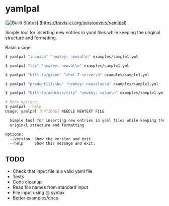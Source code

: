 # yamlpal
[![Build Status](https://travis-ci.org/jorisroovers/yamlpal.svg?branch=master)]
(https://travis-ci.org/jorisroovers/yamlpal)

Simple tool for inserting new entries in yaml files while keeping the original structure and formatting.

Basic usage:
```bash
$ yamlpal "invoice" "newkey: newval\n" examples/sample1.yml

$ yamlpal "tax" "newkey: newval\n" examples/sample1.yml

$ yamlpal "bill-to/given" "rhel-7-server\n" examples/sample1.yml

$ yamlpal "product[1]/sku" "newkey: newvalue\n" examples/sample1.yml

$ yamlpal "bill-to/address/city" "newkey: value\n" examples/sample1.yml

# More options:
$ yamlpal --help
Usage: yamlpal [OPTIONS] NEEDLE NEWTEXT FILE

  Simple tool for inserting new entries in yaml files while keeping the
  original structure and formatting

Options:
  --version  Show the version and exit.
  --help     Show this message and exit.
```


## TODO ##

- Check that input file is a valid yaml file
- Tests
- Code cleanup
- Read file names from standard input
- File input using @ syntax
- Better examples/docs